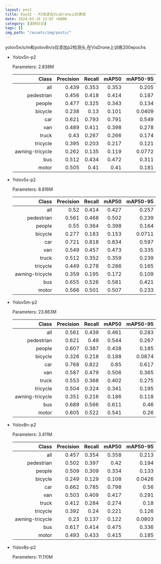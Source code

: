 ```yaml
---
layout: post
title: Day32 - P2改进在VisDrone上的表现
date: 2024-03-16 12:07 +0800
category: [读研日记]
tags: []
img_path: "/assets/img/posts/"
---
```


yolov5n/s/m和yolov8n/s仅添加p2检测头,在VisDrone上训练200epochs

- Yolov5n-p2

    Parameters: 2.838M

    |                Class|  Precision|     Recall|      mAP50|   mAP50-95|
    |                 ---:|       ---:|       ---:|       ---:|       ---:|
    |                  all|      0.439|      0.353|      0.353|      0.205|
    |           pedestrian|      0.456|      0.418|      0.414|      0.187|
    |               people|      0.477|      0.325|      0.343|      0.134|
    |              bicycle|      0.238|       0.13|      0.101|     0.0409|
    |                  car|      0.621|      0.793|      0.791|      0.549|
    |                  van|      0.489|      0.411|      0.398|      0.278|
    |                truck|       0.43|      0.267|      0.266|      0.174|
    |             tricycle|      0.395|      0.203|      0.217|      0.121|
    |      awning-tricycle|      0.262|      0.135|      0.119|     0.0772|
    |                  bus|      0.512|      0.434|      0.472|      0.311|
    |                motor|      0.505|       0.41|       0.41|      0.181|

- Yolov5s-p2

    Parameters: 8.816M

    |                Class|  Precision|     Recall|      mAP50|   mAP50-95|
    |                 ---:|       ---:|       ---:|       ---:|       ---:|
    |                  all|       0.52|      0.414|      0.427|      0.257|
    |           pedestrian|      0.561|      0.468|      0.502|      0.239|
    |               people|       0.55|      0.364|      0.398|      0.164|
    |              bicycle|      0.277|      0.183|      0.153|     0.0711|
    |                  car|      0.721|      0.818|      0.834|      0.597|
    |                  van|      0.549|      0.457|      0.473|      0.335|
    |                truck|      0.512|      0.352|      0.359|      0.239|
    |             tricycle|      0.449|      0.278|      0.286|      0.165|
    |      awning-tricycle|      0.359|      0.195|      0.172|      0.109|
    |                  bus|      0.655|      0.526|      0.581|      0.421|
    |                motor|      0.566|      0.501|      0.507|      0.233|

- Yolov5m-p2

    Parameters: 23.863M

    |                Class|  Precision|     Recall|      mAP50|   mAP50-95|
    |                 ---:|       ---:|       ---:|       ---:|       ---:|
    |                  all|      0.561|      0.439|      0.461|      0.283|
    |           pedestrian|      0.621|       0.49|      0.544|      0.267|
    |               people|      0.607|      0.387|      0.438|      0.185|
    |              bicycle|      0.326|      0.218|      0.188|     0.0874|
    |                  car|      0.768|      0.822|       0.85|      0.617|
    |                  van|      0.587|      0.479|      0.506|      0.365|
    |                truck|      0.553|      0.368|      0.402|      0.275|
    |             tricycle|      0.504|      0.324|      0.341|      0.195|
    |      awning-tricycle|      0.351|      0.216|      0.186|      0.118|
    |                  bus|      0.689|      0.566|      0.611|       0.46|
    |                motor|      0.605|      0.522|      0.541|       0.26|

- Yolov8n-p2

    Parameters: 3.411M

    |                Class|  Precision|     Recall|      mAP50|   mAP50-95|
    |                 ---:|       ---:|       ---:|       ---:|       ---:|
    |                  all|      0.457|      0.354|      0.358|      0.213|
    |           pedestrian|      0.502|      0.397|       0.42|      0.194|
    |               people|      0.509|      0.309|      0.334|      0.133|
    |              bicycle|      0.249|      0.129|      0.108|     0.0426|
    |                  car|      0.662|      0.785|      0.798|       0.56|
    |                  van|      0.503|      0.409|      0.417|      0.291|
    |                truck|      0.412|      0.284|      0.274|       0.18|
    |             tricycle|      0.392|       0.24|      0.221|      0.126|
    |      awning-tricycle|       0.23|      0.137|      0.122|     0.0803|
    |                  bus|      0.617|      0.414|      0.475|      0.336|
    |                motor|      0.493|      0.433|      0.415|      0.185|

- Yolov8s-p2

    Parameters: 11.110M

